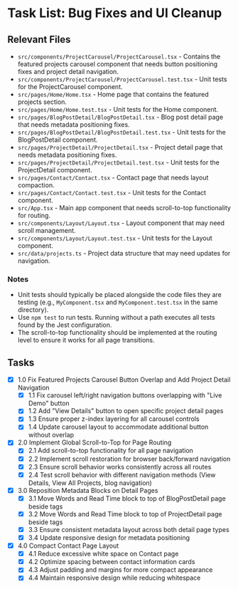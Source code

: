 # Task List: Bug Fixes and UI Cleanup

## Relevant Files

- `src/components/ProjectCarousel/ProjectCarousel.tsx` - Contains the featured projects carousel component that needs button positioning fixes and project detail navigation.
- `src/components/ProjectCarousel/ProjectCarousel.test.tsx` - Unit tests for the ProjectCarousel component.
- `src/pages/Home/Home.tsx` - Home page that contains the featured projects section.
- `src/pages/Home/Home.test.tsx` - Unit tests for the Home component.
- `src/pages/BlogPostDetail/BlogPostDetail.tsx` - Blog post detail page that needs metadata positioning fixes.
- `src/pages/BlogPostDetail/BlogPostDetail.test.tsx` - Unit tests for the BlogPostDetail component.
- `src/pages/ProjectDetail/ProjectDetail.tsx` - Project detail page that needs metadata positioning fixes.
- `src/pages/ProjectDetail/ProjectDetail.test.tsx` - Unit tests for the ProjectDetail component.
- `src/pages/Contact/Contact.tsx` - Contact page that needs layout compaction.
- `src/pages/Contact/Contact.test.tsx` - Unit tests for the Contact component.
- `src/App.tsx` - Main app component that needs scroll-to-top functionality for routing.
- `src/components/Layout/Layout.tsx` - Layout component that may need scroll management.
- `src/components/Layout/Layout.test.tsx` - Unit tests for the Layout component.
- `src/data/projects.ts` - Project data structure that may need updates for navigation.

### Notes

- Unit tests should typically be placed alongside the code files they are testing (e.g., `MyComponent.tsx` and `MyComponent.test.tsx` in the same directory).
- Use `npm test` to run tests. Running without a path executes all tests found by the Jest configuration.
- The scroll-to-top functionality should be implemented at the routing level to ensure it works for all page transitions.

## Tasks

- [x] 1.0 Fix Featured Projects Carousel Button Overlap and Add Project Detail Navigation
  - [x] 1.1 Fix carousel left/right navigation buttons overlapping with "Live Demo" button
  - [x] 1.2 Add "View Details" button to open specific project detail pages
  - [x] 1.3 Ensure proper z-index layering for all carousel controls
  - [x] 1.4 Update carousel layout to accommodate additional button without overlap

- [x] 2.0 Implement Global Scroll-to-Top for Page Routing
  - [x] 2.1 Add scroll-to-top functionality for all page navigation
  - [x] 2.2 Implement scroll restoration for browser back/forward navigation
  - [x] 2.3 Ensure scroll behavior works consistently across all routes
  - [x] 2.4 Test scroll behavior with different navigation methods (View Details, View All Projects, blog navigation)

- [x] 3.0 Reposition Metadata Blocks on Detail Pages
  - [x] 3.1 Move Words and Read Time block to top of BlogPostDetail page beside tags
  - [x] 3.2 Move Words and Read Time block to top of ProjectDetail page beside tags
  - [x] 3.3 Ensure consistent metadata layout across both detail page types
  - [x] 3.4 Update responsive design for metadata positioning

- [x] 4.0 Compact Contact Page Layout
  - [x] 4.1 Reduce excessive white space on Contact page
  - [x] 4.2 Optimize spacing between contact information cards
  - [x] 4.3 Adjust padding and margins for more compact appearance
  - [x] 4.4 Maintain responsive design while reducing whitespace
